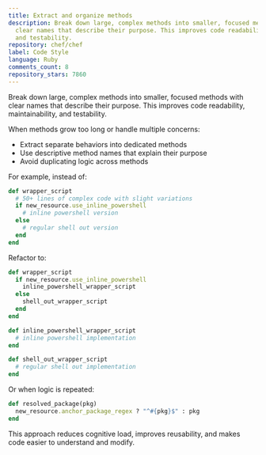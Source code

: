 ```yaml
---
title: Extract and organize methods
description: Break down large, complex methods into smaller, focused methods with
  clear names that describe their purpose. This improves code readability, maintainability,
  and testability.
repository: chef/chef
label: Code Style
language: Ruby
comments_count: 8
repository_stars: 7860
---
```


Break down large, complex methods into smaller, focused methods with clear names that describe their purpose. This improves code readability, maintainability, and testability.

When methods grow too long or handle multiple concerns:
- Extract separate behaviors into dedicated methods
- Use descriptive method names that explain their purpose
- Avoid duplicating logic across methods

For example, instead of:

```ruby
def wrapper_script
  # 50+ lines of complex code with slight variations
  if new_resource.use_inline_powershell
    # inline powershell version
  else
    # regular shell out version
  end
end
```

Refactor to:

```ruby
def wrapper_script
  if new_resource.use_inline_powershell
    inline_powershell_wrapper_script
  else
    shell_out_wrapper_script
  end
end

def inline_powershell_wrapper_script
  # inline powershell implementation
end

def shell_out_wrapper_script
  # regular shell out implementation
end
```

Or when logic is repeated:

```ruby
def resolved_package(pkg)
  new_resource.anchor_package_regex ? "^#{pkg}$" : pkg
end
```

This approach reduces cognitive load, improves reusability, and makes code easier to understand and modify.
